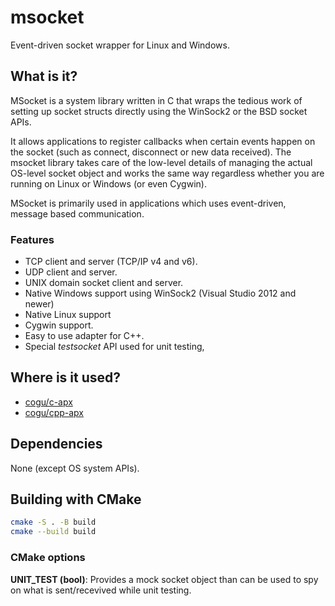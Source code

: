 # msocket

Event-driven socket wrapper for Linux and Windows.

## What is it?

MSocket is a system library written in C that wraps the tedious work of setting up socket structs directly using the WinSock2 or the BSD socket APIs.

It allows applications to register callbacks when certain events happen on the socket (such as connect, disconnect or new data received).
The msocket library takes care of the low-level details of managing the actual OS-level socket object and works the same way regardless whether
you are running on Linux or Windows (or even Cygwin).

MSocket is primarily used in applications which uses event-driven, message based communication.

### Features

- TCP client and server (TCP/IP v4 and v6).
- UDP client and server.
- UNIX domain socket client and server.
- Native Windows support using WinSock2 (Visual Studio 2012 and newer)
- Native Linux support
- Cygwin support.
- Easy to use adapter for C++.
- Special *testsocket* API used for unit testing,

## Where is it used?

- [cogu/c-apx](https://github.com/cogu/c-apx)
- [cogu/cpp-apx](https://github.com/cogu/cpp-apx)

## Dependencies

None (except OS system APIs).

## Building with CMake

```bash
cmake -S . -B build
cmake --build build
```

### CMake options

**UNIT_TEST (bool)**: Provides a mock socket object than can be used to spy on what is sent/recevived while unit testing.
